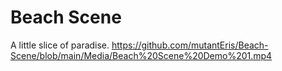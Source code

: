 # Beach Scene
 A little slice of paradise.
https://github.com/mutantEris/Beach-Scene/blob/main/Media/Beach%20Scene%20Demo%201.mp4
